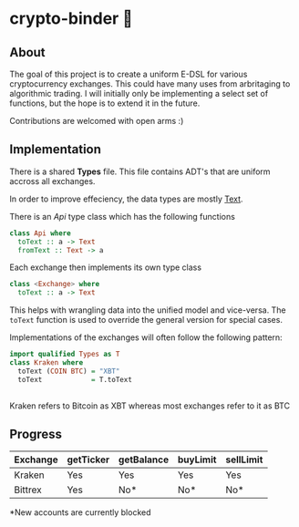 # crypto-binder 🤑

## About
The goal of this project is to create a uniform E-DSL for various cryptocurrency exchanges. This could have many uses from arbritaging to algorithmic trading. I will initially only be implementing a select set of functions, but the hope is to extend it in the future.

Contributions are welcomed with open arms :)

## Implementation
There is a shared **Types** file. This file contains ADT's that are uniform accross all exchanges.

In order to improve effeciency, the data types are mostly [Text]().

There is an *Api* type class which has the following functions
```Haskell
class Api where
  toText :: a -> Text
  fromText :: Text -> a
```

Each exchange then implements its own type class
```Haskell
class <Exchange> where
  toText :: a -> Text
```
This helps with wrangling data into the unified model and vice-versa. The `toText` function is used to override the general version for special cases. 

Implementations of the exchanges will often follow the following pattern:
```Haskell
import qualified Types as T
class Kraken where
  toText (COIN BTC) = "XBT"
  toText            = T.toText
  
```
Kraken refers to Bitcoin as XBT whereas most exchanges refer to it as BTC

## Progress

Exchange | getTicker | getBalance | buyLimit | sellLimit 
---|---|---|---|---
Kraken | Yes | Yes | Yes | Yes
Bittrex | Yes | No* | No* | No*

*New accounts are currently blocked 
